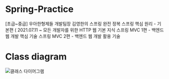 # Spring-Practice
 [초급~중급] 우아한형제들 개발팀장 김영한의 스프링 완전 정복
   스프링 핵심 원리 - 기본편 ( 2021.07.11 ~ 
   모든 개발자를 위한 HTTP 웹 기본 지식
   스프링 MVC 1편 - 백엔드 웹 개발 핵심 기술
   스프링 MVC 2편 - 백엔드 웹 개발 활용 기술
   
# Class diagram

![클래스 다이어그램](https://user-images.githubusercontent.com/45662829/125183099-a2b48c80-e24e-11eb-8292-a6d98c9e3d83.png)
